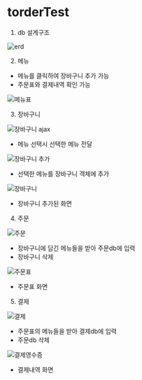 # torderTest

1. db 설계구조

![erd](https://user-images.githubusercontent.com/64891354/161435629-e81df4de-009b-4d41-8280-95116223dbd0.PNG)





2. 메뉴
- 메뉴를 클릭하여 장바구니 추가 가능
- 주문표와 결제내역 확인 가능

![메뉴표](https://user-images.githubusercontent.com/64891354/161435725-717e2b65-8811-4860-9edb-ea201bf6333e.PNG)






3. 장바구니
 
![장바구니 ajax](https://user-images.githubusercontent.com/64891354/161436780-428e59ef-d684-4a00-8d46-513fa30b3067.PNG)
- 메뉴 선택시 선택한 메뉴 전달



![장바구니 추가](https://user-images.githubusercontent.com/64891354/161436799-2022d1ca-8dc2-4b69-b9f4-0397fb0940e1.PNG)
- 선택한 메뉴를 장바구니 객체에 추가



![장바구니](https://user-images.githubusercontent.com/64891354/161435694-ddc21a87-8ebb-411c-a978-de61cbc68d2f.PNG)
- 장바구니 추가된 화면








4. 주문

![주문](https://user-images.githubusercontent.com/64891354/161436882-96143c83-14f7-4162-b438-0e10af2bede2.PNG)
- 장바구니에 담긴 메뉴들을 받아 주문db에 입력
- 장바구니 삭제



![주문표](https://user-images.githubusercontent.com/64891354/161435710-79899420-4f69-4ceb-baf6-b7317bbe795d.PNG)
- 주문표 화면





5. 결제



![결제](https://user-images.githubusercontent.com/64891354/161436943-2d6a28a8-3b9c-44f1-ad72-76641c909059.PNG)
- 주문표의 메뉴들을 받아 결제db에 입력
- 주문db 삭제



![결제영수증](https://user-images.githubusercontent.com/64891354/161436681-9038cb83-5a0e-47f0-bdc3-9bea09dd6254.PNG)
- 결제내역 화면
